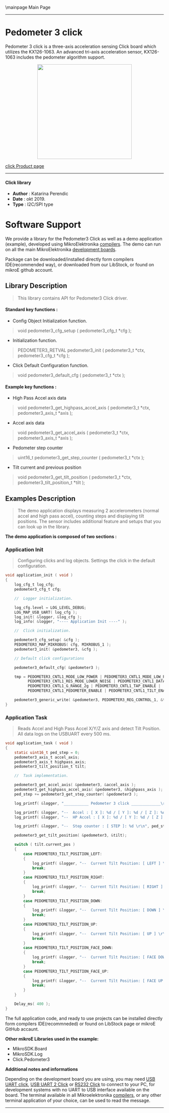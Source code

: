 \mainpage Main Page
 
 

---
# Pedometer 3 click

Pedometer 3 click is a three-axis acceleration sensing Click board
which utilizes the KX126-1063. An advanced tri-axis acceleration sensor, KX126-1063 includes the pedometer algorithm support.

<p align="center">
  <img src="https://download.mikroe.com/images/click_for_ide/pedometer3_click.png" height=300px>
</p>

[click Product page](https://www.mikroe.com/pedometer-3-click)

---


#### Click library 

- **Author**        : Katarina Perendic
- **Date**          : okt 2019.
- **Type**          : I2C/SPI type


# Software Support

We provide a library for the Pedometer3 Click 
as well as a demo application (example), developed using MikroElektronika 
[compilers](https://shop.mikroe.com/compilers). 
The demo can run on all the main MikroElektronika [development boards](https://shop.mikroe.com/development-boards).

Package can be downloaded/installed directly form compilers IDE(recommended way), or downloaded from our LibStock, or found on mikroE github account. 

## Library Description

> This library contains API for Pedometer3 Click driver.

#### Standard key functions :

- Config Object Initialization function.
> void pedometer3_cfg_setup ( pedometer3_cfg_t *cfg ); 
 
- Initialization function.
> PEDOMETER3_RETVAL pedometer3_init ( pedometer3_t *ctx, pedometer3_cfg_t *cfg );

- Click Default Configuration function.
> void pedometer3_default_cfg ( pedometer3_t *ctx );


#### Example key functions :

- High Pass Accel axis data
> void pedometer3_get_highpass_accel_axis ( pedometer3_t *ctx, pedometer3_axis_t *axis );
 
- Accel axis data
> void pedometer3_get_accel_axis ( pedometer3_t *ctx, pedometer3_axis_t *axis );

- Pedometer step counter
> uint16_t pedometer3_get_step_counter ( pedometer3_t *ctx );

- Tilt current and previous position
> void pedometer3_get_tilt_position ( pedometer3_t *ctx, pedometer3_tilt_position_t *tilt );

## Examples Description

> The demo application displays measuring 2 accelerometers (normal accel and high pass accel),
> counting steps and displaying tilt positions.
> The sensor includes additional feature and setups that you can look up in the library.

**The demo application is composed of two sections :**

### Application Init 

> Configuring clicks and log objects.
> Settings the click in the default configuration.

```c
void application_init ( void )
{
    log_cfg_t log_cfg;
    pedometer3_cfg_t cfg;

    //  Logger initialization.

    log_cfg.level = LOG_LEVEL_DEBUG;
    LOG_MAP_USB_UART( log_cfg );
    log_init( &logger, &log_cfg );
    log_info( &logger, "---- Application Init ----" );

    //  Click initialization.

    pedometer3_cfg_setup( &cfg );
    PEDOMETER3_MAP_MIKROBUS( cfg, MIKROBUS_1 );
    pedometer3_init( &pedometer3, &cfg );

    // Default click configurations

    pedometer3_default_cfg( &pedometer3 );

    tmp = PEDOMETER3_CNTL1_MODE_LOW_POWER | PEDOMETER3_CNTL1_MODE_LOW_POWER |
          PEDOMETER3_CNTL1_RES_MODE_LOWER_NOISE | PEDOMETER3_CNTL1_DATA_READY_DISABLE |
          PEDOMETER3_CNTL1_G_RANGE_2g | PEDOMETER3_CNTL1_TAP_ENABLE |
          PEDOMETER3_CNTL1_PEDOMETER_ENABLE | PEDOMETER3_CNTL1_TILT_ENABLE;

    pedometer3_generic_write( &pedometer3, PEDOMETER3_REG_CONTROL_1, &tmp, 1 );
}
```

### Application Task

> Reads Accel and High Pass Accel X/Y/Z axis and detect Tilt Position.
> All data logs on the USBUART every 500 ms.

```c
void application_task ( void )
{
    static uint16_t ped_step = 0;
    pedometer3_axis_t accel_axis;
    pedometer3_axis_t highpass_axis;
    pedometer3_tilt_position_t tilt;

    //  Task implementation.

    pedometer3_get_accel_axis( &pedometer3, &accel_axis );
    pedometer3_get_highpass_accel_axis( &pedometer3, &highpass_axis );
    ped_step += pedometer3_get_step_counter( &pedometer3 );

    log_printf( &logger, "___________ Pedometer 3 click _____________\r\n");

    log_printf( &logger, "--  Accel : [ X ]: %d / [ Y ]: %d / [ Z ]: %d \r\n", accel_axis.x, accel_axis.y, accel_axis.z);
    log_printf( &logger, "--  HP Accel : [ X ]: %d / [ Y ]: %d / [ Z ]: %d \r\n", highpass_axis.x, highpass_axis.y, highpass_axis.z);

    log_printf( &logger, "--  Step counter : [ STEP ]: %d \r\n", ped_step);

    pedometer3_get_tilt_position( &pedometer3, &tilt);

    switch ( tilt.current_pos )
    {
        case PEDOMETER3_TILT_POSITION_LEFT:
        {
            log_printf( &logger, "--  Current Tilt Position: [ LEFT ] \r\n" );
            break;
        }
        case PEDOMETER3_TILT_POSITION_RIGHT:
        {
            log_printf( &logger, "--  Current Tilt Position: [ RIGHT ] \r\n" );
            break;
        }
        case PEDOMETER3_TILT_POSITION_DOWN:
        {
            log_printf( &logger, "--  Current Tilt Position: [ DOWN ] \r\n" );
            break;
        }
        case PEDOMETER3_TILT_POSITION_UP:
        {
            log_printf( &logger, "--  Current Tilt Position: [ UP ] \r\n" );
            break;
        }
        case PEDOMETER3_TILT_POSITION_FACE_DOWN:
        {
            log_printf( &logger, "--  Current Tilt Position: [ FACE DOWN ] \r\n" );
            break;
        }
        case PEDOMETER3_TILT_POSITION_FACE_UP:
        {
            log_printf( &logger, "--  Current Tilt Position: [ FACE UP ] \r\n" );
            break;
        }
    }

    Delay_ms( 400 );
}
```

The full application code, and ready to use projects can be  installed directly form compilers IDE(recommneded) or found on LibStock page or mikroE GitHub accaunt.

**Other mikroE Libraries used in the example:** 

- MikroSDK.Board
- MikroSDK.Log
- Click.Pedometer3

**Additional notes and informations**

Depending on the development board you are using, you may need 
[USB UART click](https://shop.mikroe.com/usb-uart-click), 
[USB UART 2 Click](https://shop.mikroe.com/usb-uart-2-click) or 
[RS232 Click](https://shop.mikroe.com/rs232-click) to connect to your PC, for 
development systems with no UART to USB interface available on the board. The 
terminal available in all Mikroelektronika 
[compilers](https://shop.mikroe.com/compilers), or any other terminal application 
of your choice, can be used to read the message.



---
